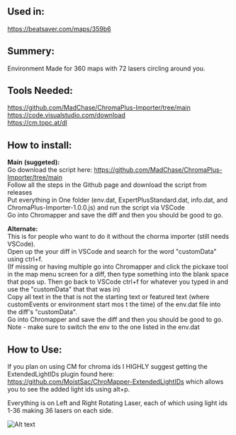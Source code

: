 ## Used in:  
https://beatsaver.com/maps/359b6

## Summery:  
Environment Made for 360 maps with 72 lasers circling around you.

## Tools Needed:     
https://github.com/MadChase/ChromaPlus-Importer/tree/main     
https://code.visualstudio.com/download    
https://cm.topc.at/dl     

## How to install:  
**Main** **(suggeted):**    
Go download the script here: https://github.com/MadChase/ChromaPlus-Importer/tree/main  
Follow all the steps in the Github page and download the script from releases  
Put everything in One folder (env.dat, ExpertPlusStandard.dat, info.dat, and ChromaPlus-Importer-1.0.0.js) and run the script via VSCode   
Go into Chromapper and save the diff and then you should be good to go.

**Alternate:**    
This is for people who want to do it without the chorma importer (still needs VSCode).    
Open up the your diff in VSCode and search for the word "customData" using ctrl+f.   
(If missing or having multiple go into Chromapper and click the pickaxe tool in the map menu screen for a diff, then type something into the blank space that pops up. Then go back to VSCode ctrl+f for whatever you typed in and use the "customData" that that was in)    
Copy all text in the that is not the starting text or featured text (where customEvents or environment start mos t the time) of the env.dat file into the diff's "customData".    
Go into Chromapper and save the diff and then you should be good to go.      
Note - make sure to switch the env to the one listed in the env.dat


## How to Use:  
If you plan on using CM for chroma ids I HIGHLY suggest getting the ExtendedLightIDs plugin found here: https://github.com/MoistSac/ChroMapper-ExtendedLightIDs which allows you to see the added light ids using alt+p.    

Everything is on Left and Right Rotating Laser, each of which using light ids 1-36 making 36 lasers on each side. 


![Alt text](PIC.png)
